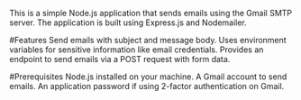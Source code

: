 
This is a simple Node.js application that sends emails using the Gmail SMTP server. The application is built using Express.js and Nodemailer.

#Features
Send emails with subject and message body.
Uses environment variables for sensitive information like email credentials.
Provides an endpoint to send emails via a POST request with form data.


#Prerequisites
Node.js installed on your machine.
A Gmail account to send emails.
An application password if using 2-factor authentication on Gmail.
